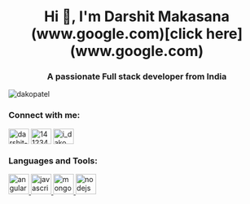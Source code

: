 <h1 align="center">Hi 👋, I'm Darshit Makasana (www.google.com)[click here](www.google.com)</h1>
<h3 align="center">A passionate Full stack developer from India</h3>

<p align="left"> <img src="https://komarev.com/ghpvc/?username=dakopatel&label=Profile%20views&color=0e75b6&style=flat" alt="dakopatel" /> </p>

<h3 align="left">Connect with me:</h3>
<p align="left">
<a href="https://linkedin.com/in/darshit-makasana-584382142" target="blank"><img align="center" src="https://cdn.worldvectorlogo.com/logos/linkedin-icon-2.svg" alt="darshit-makasana-584382142" height="30" width="40" /></a>
<a href="https://stackoverflow.com/users/14123406" target="blank"><img align="center" src="https://cdn.worldvectorlogo.com/logos/stack-overflow.svg" alt="14123406" height="30" width="40" /></a>
  <a href="https://instagram.com/i_dako_patel" target="blank"><img align="center" src="https://cdn.worldvectorlogo.com/logos/instagram-2016-5.svg" alt="i_dako_patel" height="30" width="40" /></a>
</p>
</p>

<h3 align="left">Languages and Tools:</h3>
<p align="left"> <a href="https://angular.io" target="_blank" rel="noreferrer"> 
  <img src="https://angular.io/assets/images/logos/angular/angular.svg" alt="angular" width="40" height="40"/> </a>
  <a href="https://www.javascript.com" target="_blank" rel="noreferrer"> 
  <img src="https://cdn.worldvectorlogo.com/logos/logo-javascript.svg" alt="javascript" width="40" height="40"/> </a>
  <a href="https://www.mongodb.com/" target="_blank" rel="noreferrer"> <img src="https://cdn.worldvectorlogo.com/logos/mongodb-icon-1.svg" alt="mongodb" width="40" height="40"/> </a> <a href="https://nodejs.org" target="_blank" rel="noreferrer"> <img src="https://cdn.worldvectorlogo.com/logos/nodejs-1.svg" alt="nodejs" width="40" height="40"/> </a> </p>

